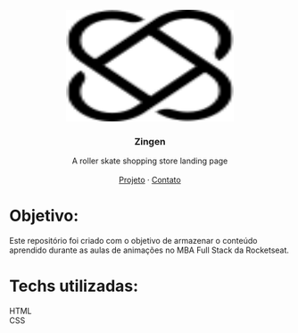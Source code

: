 <p align="center">
  <a href="https://nicolycunha.github.io/snipat-patins/">
    <img src="./assets/logo.svg" alt="Logo" width="300" height="200">
  </a>

  <h3 align="center">Zingen</h3>

  <p align="center">
    A roller skate shopping store landing page
       <br />
    <br />
    <a href="https://nicolycunha.github.io/snipat-patins/">Projeto</a>
    ·
    <a href="https://www.linkedin.com/in/nicoly-oliveira-da-cunha/">Contato</a>
  </p>
</p>

# Objetivo:
Este repositório foi criado com o objetivo de armazenar o conteúdo aprendido durante as aulas de animações no MBA Full Stack da Rocketseat.

# Techs utilizadas: 
HTML<br>
CSS

